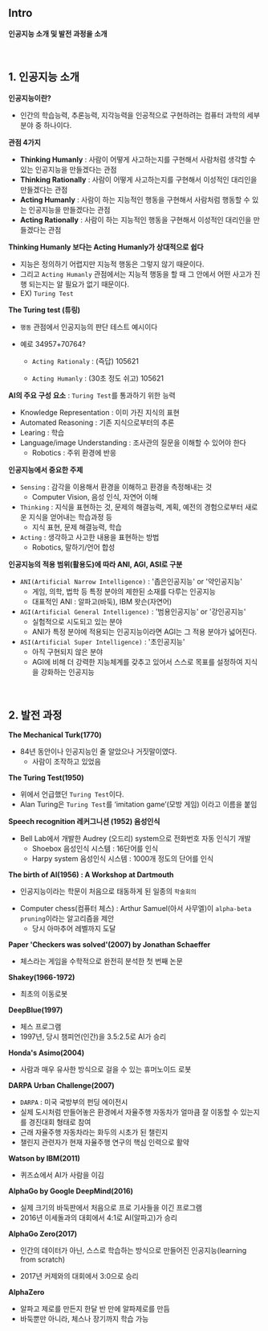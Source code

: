 ## Intro

**인공지능 소개 및 발전 과정을 소개**

<br>

## 1. 인공지능 소개

**인공지능이란?** 

* 인간의 학습능력, 추론능력, 지각능력을 인공적으로 구현하려는 컴퓨터 과학의 세부분야 중 하나이다.



**관점 4가지**

* **Thinking Humanly** : 사람이 어떻게 사고하는지를 구현해서 사람처럼 생각할 수 있는 인공지능을 만들겠다는 관점
* **Thinking Rationally** : 사람이 어떻게 사고하는지를 구현해서 이성적인 대리인을 만들겠다는 관점
* **Acting Humanly** : 사람이 하는 지능적인 행동을 구현해서 사람처럼 행동할 수 있는 인공지능을 만들겠다는 관점
* **Acting Rationally** : 사람이 하는 지능적인 행동을 구현해서 이성적인 대리인을 만들겠다는 관점



**Thinking Humanly 보다는 Acting Humanly가 상대적으로 쉽다**

* 지능은 정의하기 어렵지만 지능적 행동은 그렇지 않기 때문이다.
* 그리고 `Acting Humanly` 관점에서는 지능적 행동을 할 때 그 안에서 어떤 사고가 진행 되는지는 알 필요가 없기 때문이다.
* EX) `Turing Test`



**The Turing test (튜링)**

* `행동` 관점에서 인공지능의 판단 테스트 예시이다

* 예로 34957+70764?

  * `Acting Rationaly` : (즉답) 105621

  * `Acting Humanly` : (30초 정도 쉬고) 105621



**AI의 주요 구성 요소** : `Turing Test`를 통과하기 위한 능력

* Knowledge Representation : 이미 가진 지식의 표현
* Automated Reasoning : 기존 지식으로부터의 추론
* Learing : 학습
* Language/image Understanding : 조사관의 질문을 이해할 수 있어야 한다
  + Robotics : 주위 환경에 반응



**인공지능에서 중요한 주제**

* `Sensing` :  감각을 이용해서 환경을 이해하고 환경을 측정해내는 것
  * Computer Vision, 음성 인식, 자연어 이해
* `Thinking` : 지식을 표현하는 것, 문제의 해결능력, 계획, 예전의 경험으로부터 새로운 지식을 얻어내는 학습과정 등
  * 지식 표현, 문제 해결능력, 학습
* `Acting` : 생각하고 사고한 내용을 표현하는 방법
  * Robotics, 말하기/언어 합성



**인공지능의 적용 범위(활용도)에 따라 ANI, AGI, ASI로 구분**

* `ANI(Artificial Narrow Intelligence)` : '좁은인공지능' or '약인공지능'
  * 게임, 의학, 법학 등 특정 분야의 제한된 소재를 다루는 인공지능
  * 대표적인 ANI : 알파고(바둑), IBM 왓슨(자연어)
* `AGI(Artificial General Intelligence)` : '범용인공지능' or '강인공지능'
  * 실험적으로 시도되고 있는 분야
  * ANI가 특정 분야에 적용되는 인공지능이라면 AGI는 그 적용 분야가 넓어진다.
* `ASI(Artificial Super Intelligence)` : '초인공지능'
  * 아직 구현되지 않은 분야
  * AGI에 비해 더 강력한 지능체계를 갖추고 있어서 스스로 목표를 설정하여 지식을 강화하는 인공지능

<br>

## 2. 발전 과정

**The Mechanical Turk(1770)**

* 84년 동안이나 인공지능인 줄 알았으나 거짓말이였다.
  * 사람이 조작하고 있었음

**The Turing Test(1950)**

* 위에서 언급했던 `Turing Test`이다.
* Alan Turing은 `Turing Test`를 ‘imitation game’(모방 게임) 이라고 이름을 붙임

**Speech recognition 레커그니션 (1952) 음성인식**

* Bell Lab에서 개발한 Audrey (오드리) system으로 전화번호 자동 인식기 개발
  * Shoebox 음성인식 시스템 : 16단어를 인식
  * Harpy system 음성인식 시스템 : 1000개 정도의 단어를 인식

**The birth of AI(1956) : A Workshop at Dartmouth**

* 인공지능이라는 학문이 처음으로 태동하게 된 일종의 `학술회의`

- Computer chess(컴퓨터 체스) : Arthur Samuel(아서 사무엘)이 `alpha-beta pruning`이라는 알고리즘을 제안
  * 당시 아마추어 레벨까지 도달

**Paper 'Checkers was solved'(2007) by Jonathan Schaeffer**

* 체스라는 게임을 수학적으로 완전히 분석한 첫 번째 논문

**Shakey(1966-1972)**

* 최초의 이동로봇

**DeepBlue(1997)**

* 체스 프로그램
* 1997년, 당시 챔피언(인간)을 3.5:2.5로 AI가 승리

**Honda's Asimo(2004)**

* 사람과 매우 유사한 방식으로 걸을 수 있는 휴머노이드 로봇

**DARPA Urban Challenge(2007)**

* `DARPA` : 미국 국방부의 펀딩 에이전시
* 실제 도시처럼 만들어놓은 환경에서 자율주행 자동차가 얼마큼 잘 이동할 수 있는지를 경진대회 형태로 참여
* 근래 자율주행 자동차라는 화두의 시초가 된 챌린지
* 챌린지 관련자가 현재 자율주행 연구의 핵심 인력으로 활약

**Watson by IBM(2011)**

* 퀴즈쇼에서 AI가 사람을 이김

**AlphaGo by Google DeepMind(2016)**

* 실제 크기의 바둑판에서 처음으로 프로 기사들을 이긴 프로그램
* 2016년 이세돌과의 대회에서 4:1로 AI(알파고)가 승리

**AlphaGo Zero(2017)**

* 인간의 데이터가 아닌, 스스로 학습하는 방식으로 만들어진 인공지능(learning from scratch) 

* 2017년 커제와의 대회에서 3:0으로 승리

**AlphaZero**

* 알파고 제로를 만든지 한달 반 만에 알파제로를 만듬
* 바둑뿐만 아니라, 체스나 장기까지 학습 가능

